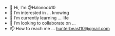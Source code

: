 - 👋 Hi, I’m @Halonoob10
- 👀 I’m interested in ... knowing 
- 🌱 I’m currently learning ... life
- 💞️ I’m looking to collaborate on ...
- 📫 How to reach me ... hunterbeast10@gmail.com

<!---
Halonoob10/Halonoob10 is a ✨ special ✨ repository because its `README.md` (this file) appears on your GitHub profile.
You can click the Preview link to take a look at your changes.
--->
